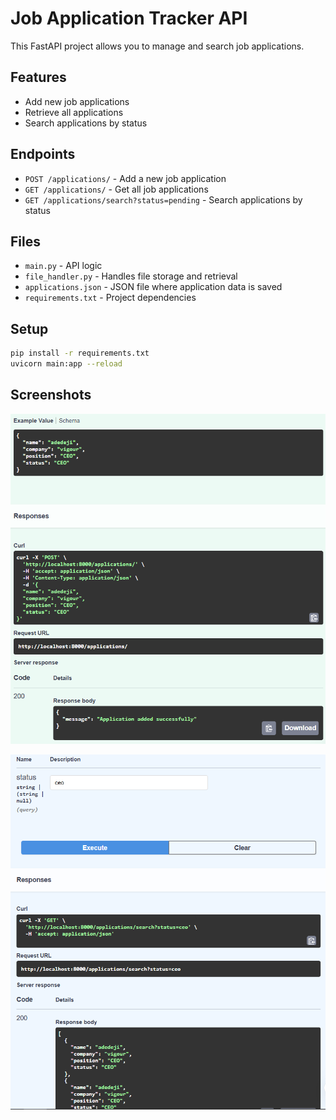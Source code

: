 # Job Application Tracker API

This FastAPI project allows you to manage and search job applications.

## Features

- Add new job applications
- Retrieve all applications
- Search applications by status

## Endpoints

- `POST /applications/` - Add a new job application
- `GET /applications/` - Get all job applications
- `GET /applications/search?status=pending` - Search applications by status

## Files

- `main.py` - API logic
- `file_handler.py` - Handles file storage and retrieval
- `applications.json` - JSON file where application data is saved
- `requirements.txt` - Project dependencies

## Setup

```bash
pip install -r requirements.txt
uvicorn main:app --reload
```
## Screenshots

![](../images/add-job-app.png)

![](../images/search-job-app.png)
